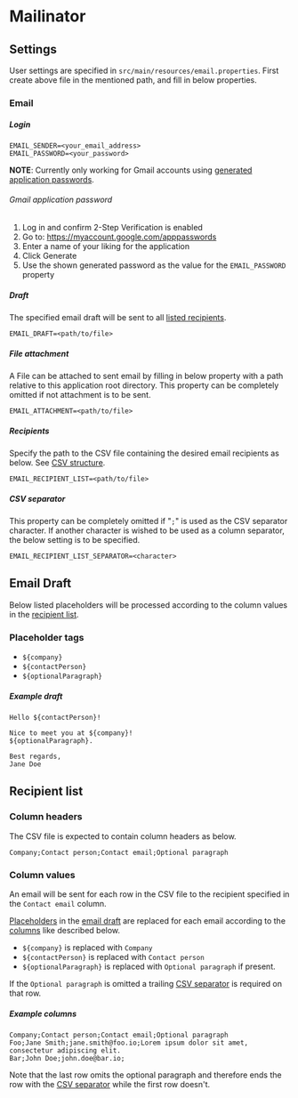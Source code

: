 # Mailinator

## Settings

User settings are specified in `src/main/resources/email.properties`.
First create above file in the mentioned path, and fill in below properties.

### Email

##### Login

```
EMAIL_SENDER=<your_email_address>
EMAIL_PASSWORD=<your_password>
```

**NOTE**: Currently only working for Gmail accounts using
[generated application passwords](#gmail-application-password).

###### Gmail application password

1. Log in and confirm 2-Step Verification is enabled
2. Go to: https://myaccount.google.com/apppasswords
3. Enter a name of your liking for the application
4. Click Generate
5. Use the shown generated password as the value for the `EMAIL_PASSWORD` property

##### Draft

The specified email draft will be sent to all [listed recipients](#recipients).

```
EMAIL_DRAFT=<path/to/file>
```

##### File attachment

A File can be attached to sent email by filling in below property with a path relative
to this application root directory.
This property can be completely omitted if not attachment is to be sent.

```
EMAIL_ATTACHMENT=<path/to/file>
```

##### Recipients

Specify the path to the CSV file containing the desired email recipients as below.
See [CSV structure](#recipient-list).

```
EMAIL_RECIPIENT_LIST=<path/to/file>
```

##### CSV separator

This property can be completely omitted if "`;`" is used as the CSV separator character.
If another character is wished to be used as a column separator, the below setting is to
be specified.

```
EMAIL_RECIPIENT_LIST_SEPARATOR=<character>
```

## Email Draft

Below listed placeholders will be processed according to the column values in the
[recipient list](#recipients).

### Placeholder tags

- `${company}`
- `${contactPerson}`
- `${optionalParagraph}`

##### Example draft

```
Hello ${contactPerson}!

Nice to meet you at ${company}!
${optionalParagraph}.

Best regards,
Jane Doe
```

## Recipient list

### Column headers

The CSV file is expected to contain column headers as below.

```
Company;Contact person;Contact email;Optional paragraph
```

### Column values

An email will be sent for each row in the CSV file to the recipient specified in the
`Contact email` column.

[Placeholders](#email-draft) in the [email draft](#draft) are replaced for each email
according to the [columns](#column-headers) like described below.

- `${company}` is replaced with `Company`
- `${contactPerson}` is replaced with `Contact person`
- `${optionalParagraph}` is replaced with `Optional paragraph` if present.

If the `Optional paragraph` is omitted a trailing [CSV separator](#csv-separator) is
required on that row.

##### Example columns

```
Company;Contact person;Contact email;Optional paragraph
Foo;Jane Smith;jane.smith@foo.io;Lorem ipsum dolor sit amet, consectetur adipiscing elit.
Bar;John Doe;john.doe@bar.io;
```

Note that the last row omits the optional paragraph and therefore ends the row with the
[CSV separator](#csv-separator) while the first row doesn't.
